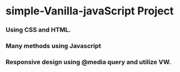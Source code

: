 # simple-Vanilla-javaScript Project
### Using CSS and HTML.
### Many methods using Javascript 
### Responsive design using @media query and utilize VW. 

